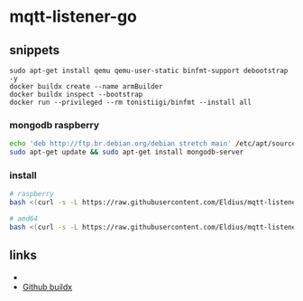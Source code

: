 # mqtt-listener-go #

## snippets ##

```shell
sudo apt-get install qemu qemu-user-static binfmt-support debootstrap -y
docker buildx create --name armBuilder
docker buildx inspect --bootstrap
docker run --privileged --rm tonistiigi/binfmt --install all
```

### mongodb raspberry ###

```bash
echo 'deb http://ftp.br.debian.org/debian stretch main' /etc/apt/sources.list.d/repo_mongodb_org_debian.list
sudo apt-get update && sudo apt-get install mongodb-server
```

### install ###

```bash
# raspberry
bash <(curl -s -L https://raw.githubusercontent.com/Eldius/mqtt-listener-go/main/scripts/install_raspiberry.sh) --argument1=true

# amd64
bash <(curl -s -L https://raw.githubusercontent.com/Eldius/mqtt-listener-go/main/scripts/install_amd64.sh) --argument1=true
```


## links ##

- [](https://www.docker.com/blog/multi-arch-images/)
- [Github buildx](https://github.com/docker/buildx/)
